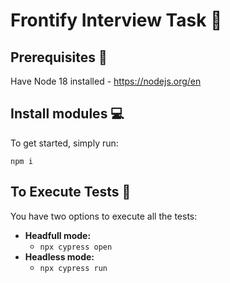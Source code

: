 # Frontify Interview Task 🔧

## Prerequisites 📖  
Have Node 18 installed -  https://nodejs.org/en

## Install modules 💻

To get started, simply run:

`npm i`

## To Execute Tests 🚀
You have two options to execute all the tests:

 - **Headfull mode:**
	 - `npx cypress open`
 - **Headless mode:**
 	 - `npx cypress run`

